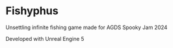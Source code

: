 # Fishyphus
Unsettling infinite fishing game made for AGDS Spooky Jam 2024

Developed with Unreal Engine 5

